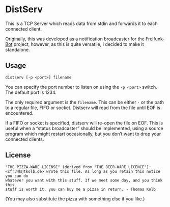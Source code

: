 DistServ
========

This is a TCP Server which reads data from stdin and forwards it to each
connected client.

Originally, this was developed as a notification broadcaster for the
[Freifunk-Bot](https://github.com/Bytewerk/freifunk_bot) project, however, as
this is quite versatile, I decided to make it standalone.

Usage
-----

```
distserv [-p <port>] filename
```

You can specify the port number to listen on using the `-p <port>` switch. The
default port is 1234.

The only required argument is the `filename`. This can be either `-` or the
path to a regular file, FIFO or socket. Distserv will read from the file until
EOF is encountered.

If a FIFO or socket is specified, distserv will re-open the file on EOF. This
is useful when a “status broadcaster” should be implemented, using a source
program which might restart occasionally, but you don’t want to drop your
connected clients.

License
-------

```
"THE PIZZA-WARE LICENSE" (derived from "THE BEER-WARE LICENCE"):
<cfr34k@tkolb.de> wrote this file. As long as you retain this notice you can do
whatever you want with this stuff. If we meet some day, and you think this
stuff is worth it, you can buy me a pizza in return. - Thomas Kolb
```

(You may also substitute the pizza with something else if you like.)
